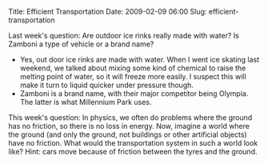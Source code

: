 Title: Efficient Transportation
Date: 2009-02-09 06:00
Slug: efficient-transportation

Last week's question: Are outdoor ice rinks really made with water? Is
Zamboni a type of vehicle or a brand name?

-   Yes, out door ice rinks are made with water. When I went ice skating
    last weekend, we talked about mixing some kind of chemical to raise
    the melting point of water, so it will freeze more easily. I suspect
    this will make it turn to liquid quicker under pressure though.
-   Zamboni is a brand name, with their major competitor being Olympia.
    The latter is what Millennium Park uses.

This week's question: In physics, we often do problems where the ground
has no friction, so there is no loss in energy. Now, imagine a world
where the ground (and only the ground, not buildings or other artificial
objects) have no friction. What would the transportation system in such
a world look like? Hint: cars move because of friction between the tyres
and the ground.


